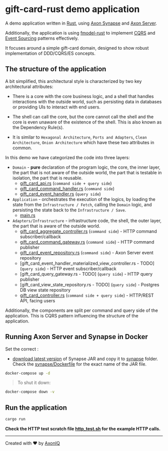 # gift-card-rust demo application

A demo application written in [Rust](https://www.rust-lang.org/),
using [Axon Synapse](https://library.axoniq.io/synapse-quick-start/development/index.html)
and [Axon Server](https://developer.axoniq.io/axon-server-enterprise/overview).

Additionally, the application is using [fmodel-rust](https://docs.rs/fmodel-rust/latest/fmodel_rust/) to
implement [CQRS](https://martinfowler.com/bliki/CQRS.html)
and [Event Sourcing](https://martinfowler.com/eaaDev/EventSourcing.html) patterns effectively.

It focuses around a simple gift-card domain, designed to show robust implementation of DDD/CQRS/ES concepts.

## The structure of the application

A bit simplified, this architectural style is characterized by two key architectural attributes:

- There is a core with the core business logic, and a shell that handles interactions with the outside world, such as
  persisting data in databases or providing UIs to interact with end users.
- The shell can call the core, but the core cannot call the shell and the core is even unaware of the existence of the
  shell. This is also known as the Dependency Rule(s).

- It is similar to `Hexagonal Architecture`, `Ports and Adapters`, `Clean Architecture`, `Onion Architecture` which have
  these two attributes in common.

In this demo we have categorized the code into three layers:

- `Domain` - **pure** declaration of the program logic, the core, the inner layer, the part that is not aware of the
  outside world, the part that is testable in isolation, the part that is reusable.
  - [gift_card_api.rs](src/gift_card_api.rs) (`command side + query side`)
  - [gift_card_command_handler.rs](src/command/gift_card_command_handler.rs) (`command side`)
  - [gift_card_event_handler.rs](src/query/gift_card_event_handler.rs) (`query side`)
- `Application` - orchestrates the execution of the logics, by loading the state from the `Infrastructure / Fetch`,
  calling the `Domain` logic, and persisting the state back to the `Infrastructure / Save`.
  - [main.rs](src/main.rs)
- `Adapters/Infrastructure` - infrastructure code, the shell, the outer layer, the part that is aware of the outside
  world.
  - [gift_card_aggregate_controller.rs](src/command/gift_card_aggregate_controller.rs) (`command side`) - HTTP command
    subscriber/callback
  - [gift_card_command_gateway.rs](src/command/gift_card_command_gateway.rs) (`command side`) - HTTP command publisher
  - [gift_card_event_repository.rs](src/command/gift_card_event_repository.rs) (`command side`) - Axon Server event
    repository
  - [gift_card_event_handler_materialized_view_controller.rs - TODO] (`query side`) - HTTP event subscriber/callback
  - [gift_card_query_gateway.rs - TODO] (`query side`) - HTTP query publisher
  - [gift_card_view_state_repository.rs - TODO] (`query side`) - Postgres DB view state repository
  - [gift_card_controller.rs](src/gift_card_controller.rs) (`command side + query side`) - HTTP/REST API, facing users

Additionally, the components are split per command and query side of the application. This is CQRS pattern influencing
the structure of the application.

## Running Axon Server and Synapse in Docker

Set the correct :

- [download latest version](https://download.axoniq.io/axonserver/axon-synapse.zip) of Synapse JAR and copy it
  to [synapse](synapse) folder. Check the [synapse/Dockerfile](synapse/Dockerfile) for the exact name of the JAR file.

```bash
docker-compose up -d
```

> To shut it down:

```bash
docker-compose down -v
```

## Run the application

```bash
cargo run
```

**Check the HTTP test scratch file [http_test.sh](test.http) for the example HTTP calls.**

---

Created with :heart: by [AxonIQ](http://axoniq.io)

[axon]: https://axoniq.io/